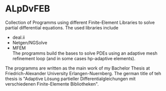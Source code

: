 # ALpDvFEB
Collection of Programms using different Finite-Element Libraries to solve partial differential equations.
The used libraries include 
- deal.ii
- Netgen/NGSolve
- MFEM  
The programms build the bases to solve PDEs using an adaptive mesh refinement loop (and in some cases hp-adaptive elements).

The programms are written as the main work of my Bachelor Thesis at Friedrich-Alexander University Erlangen-Nuernberg. The german title of teh thesis is "Adaptive Lösung partieller Differentialgleichungen mit verschiedenen Finite-Elemente Bibliotheken".
